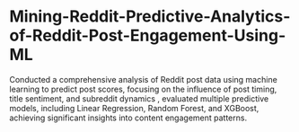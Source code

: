 # Mining-Reddit-Predictive-Analytics-of-Reddit-Post-Engagement-Using-ML
Conducted a comprehensive analysis of Reddit post data using machine learning  to predict post scores, focusing on the influence of post timing, title sentiment, and subreddit dynamics , evaluated multiple predictive models, including Linear Regression, Random Forest, and XGBoost, achieving significant insights into content engagement patterns.
